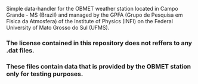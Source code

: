 Simple data-handler for the OBMET weather station located in Campo Grande - MS (Brazil)
and managed by the GPFA (Grupo de Pesquisa em Fisica da Atmosfera) of the Institute of
Physics (INFI) on the Federal University of Mato Grosso do Sul (UFMS).
### The license contained in this repository does not reffers to any .dat files.
### These files contain data that is provided by the OBMET station only for testing purposes.